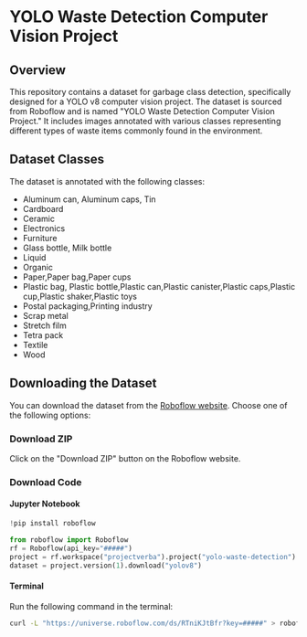 # YOLO Waste Detection Computer Vision Project

## Overview

This repository contains a dataset for garbage class detection, specifically designed for a YOLO v8 computer vision project. The dataset is sourced from Roboflow and is named "YOLO Waste Detection Computer Vision Project." It includes images annotated with various classes representing different types of waste items commonly found in the environment.

## Dataset Classes

The dataset is annotated with the following classes:

- Aluminum can, Aluminum caps, Tin
- Cardboard
- Ceramic
- Electronics
- Furniture
- Glass bottle, Milk bottle
- Liquid
- Organic
- Paper,Paper bag,Paper cups
- Plastic bag, Plastic bottle,Plastic can,Plastic canister,Plastic caps,Plastic cup,Plastic shaker,Plastic toys
- Postal packaging,Printing industry
- Scrap metal
- Stretch film
- Tetra pack
- Textile
- Wood

## Downloading the Dataset

You can download the dataset from the [Roboflow website](https://universe.roboflow.com/projectverba/yolo-waste-detection/dataset/1#). Choose one of the following options:

### Download ZIP

Click on the "Download ZIP" button on the Roboflow website.

### Download Code

#### Jupyter Notebook

```python
!pip install roboflow

from roboflow import Roboflow
rf = Roboflow(api_key="#####")
project = rf.workspace("projectverba").project("yolo-waste-detection")
dataset = project.version(1).download("yolov8")
```

#### Terminal

Run the following command in the terminal:

```bash
curl -L "https://universe.roboflow.com/ds/RTniKJtBfr?key=#####" > roboflow.zip && unzip roboflow.zip && rm roboflow.z
```